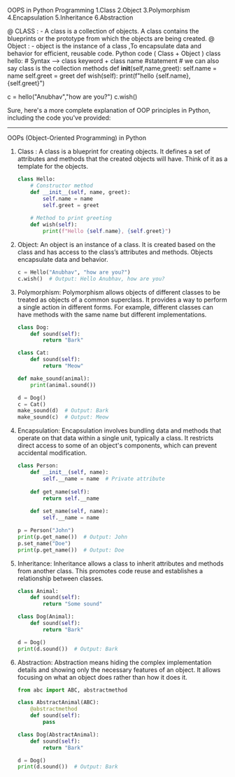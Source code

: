 
OOPS in Python Programming
1.Class
2.Object
3.Polymorphism
4.Encapsulation
5.Inheritance
6.Abstraction

@ CLASS : -  A class is a collection of objects. A class contains the blueprints or the prototype from which the objects are being created.
@ Object : -  object is the instance of a class ,To encapsulate data and behavior for efficient, reusable code.
Python code ( Class + Object )
class hello: # Syntax --> class keyword + class name
    #statement
    # we can also say class is the collection methods
    def __init__(self,name,greet):
        self.name = name
        self.greet = greet
    def wish(self):
        print(f"hello {self.name},{self.greet}")

c = hello("Anubhav","how are you?")
c.wish() 

Sure, here's a more complete explanation of OOP principles in Python, including the code you've provided:

---

OOPs (Object-Oriented Programming) in Python

1. Class : A class is a blueprint for creating objects. It defines a set of attributes and methods that the created objects will have. Think of it as a template for the objects.

   ```python
   class Hello:
       # Constructor method
       def __init__(self, name, greet):
           self.name = name
           self.greet = greet
       
       # Method to print greeting
       def wish(self):
           print(f"Hello {self.name}, {self.greet}")
   ```

2. Object: An object is an instance of a class. It is created based on the class and has access to the class’s attributes and methods. Objects encapsulate data and behavior.

   ```python
   c = Hello("Anubhav", "how are you?")
   c.wish()  # Output: Hello Anubhav, how are you?
   ```

3. Polymorphism: Polymorphism allows objects of different classes to be treated as objects of a common superclass. It provides a way to perform a single action in different forms. For example, different classes can have methods with the same name but different implementations.

   ```python
   class Dog:
       def sound(self):
           return "Bark"
   
   class Cat:
       def sound(self):
           return "Meow"
   
   def make_sound(animal):
       print(animal.sound())
   
   d = Dog()
   c = Cat()
   make_sound(d)  # Output: Bark
   make_sound(c)  # Output: Meow
   ```

4. Encapsulation: Encapsulation involves bundling data and methods that operate on that data within a single unit, typically a class. It restricts direct access to some of an object's components, which can prevent accidental modification.

   ```python
   class Person:
       def __init__(self, name):
           self.__name = name  # Private attribute
       
       def get_name(self):
           return self.__name
       
       def set_name(self, name):
           self.__name = name
   
   p = Person("John")
   print(p.get_name())  # Output: John
   p.set_name("Doe")
   print(p.get_name())  # Output: Doe
   ```

5. Inheritance: Inheritance allows a class to inherit attributes and methods from another class. This promotes code reuse and establishes a relationship between classes.

   ```python
   class Animal:
       def sound(self):
           return "Some sound"
   
   class Dog(Animal):
       def sound(self):
           return "Bark"
   
   d = Dog()
   print(d.sound())  # Output: Bark
   ```

6. Abstraction: Abstraction means hiding the complex implementation details and showing only the necessary features of an object. It allows focusing on what an object does rather than how it does it.

   ```python
   from abc import ABC, abstractmethod
   
   class AbstractAnimal(ABC):
       @abstractmethod
       def sound(self):
           pass
   
   class Dog(AbstractAnimal):
       def sound(self):
           return "Bark"
   
   d = Dog()
   print(d.sound())  # Output: Bark
